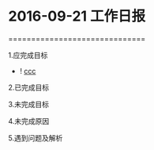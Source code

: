 # 2016-09-21 工作日报
==============================

1.应完成目标

*   ! [ccc](image/2的6次方-1.png)
 
2.已完成目标


3.未完成目标


4.未完成原因  


5.遇到问题及解析
